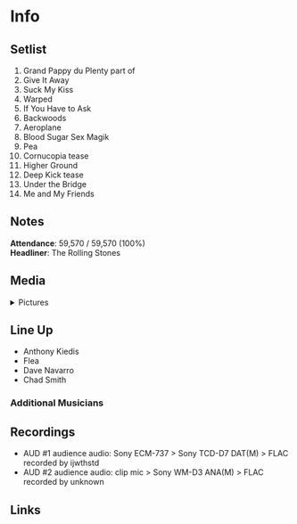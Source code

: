 # Info

## Setlist

1. Grand Pappy du Plenty part of
2. Give It Away
3. Suck My Kiss
4. Warped
5. If You Have to Ask
6. Backwoods
7. Aeroplane
8. Blood Sugar Sex Magik
9. Pea
10. Cornucopia tease
11. Higher Ground
12. Deep Kick tease
13. Under the Bridge
14. Me and My Friends

## Notes

**Attendance**: 59,570 / 59,570 (100%)
<br>
**Headliner**: The Rolling Stones

## Media 

<details>
  <summary>Pictures</summary>
  <!--<img alt="Setlist" title="Setlist" src="_.jpg" height="200" />-->
</details>

## Line Up

* Anthony Kiedis
* Flea
* Dave Navarro
* Chad Smith

### Additional Musicians

## Recordings

* AUD #1 audience audio: Sony ECM-737 > Sony TCD-D7 DAT(M) > FLAC recorded by ijwthstd
* AUD #2 audience audio: clip mic > Sony WM-D3 ANA(M) > FLAC recorded by unknown

## Links
